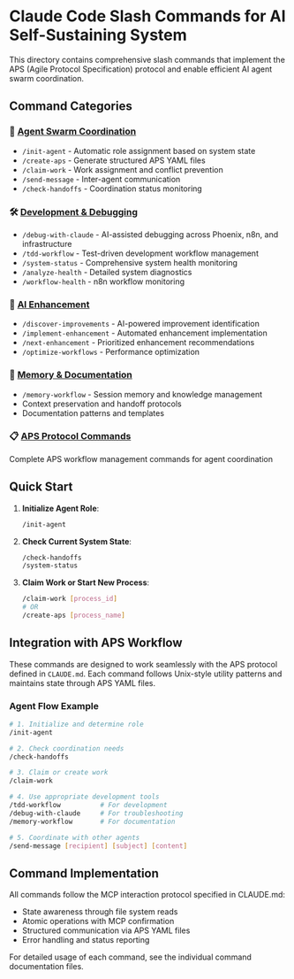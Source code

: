 # Claude Code Slash Commands for AI Self-Sustaining System

This directory contains comprehensive slash commands that implement the APS (Agile Protocol Specification) protocol and enable efficient AI agent swarm coordination.

## Command Categories

### 🤖 [Agent Swarm Coordination](./agent_commands.md)
- `/init-agent` - Automatic role assignment based on system state
- `/create-aps` - Generate structured APS YAML files
- `/claim-work` - Work assignment and conflict prevention
- `/send-message` - Inter-agent communication
- `/check-handoffs` - Coordination status monitoring

### 🛠️ [Development & Debugging](./development_commands.md)
- `/debug-with-claude` - AI-assisted debugging across Phoenix, n8n, and infrastructure
- `/tdd-workflow` - Test-driven development workflow management
- `/system-status` - Comprehensive system health monitoring
- `/analyze-health` - Detailed system diagnostics
- `/workflow-health` - n8n workflow monitoring

### 🚀 [AI Enhancement](./enhancement_commands.md)
- `/discover-improvements` - AI-powered improvement identification
- `/implement-enhancement` - Automated enhancement implementation
- `/next-enhancement` - Prioritized enhancement recommendations
- `/optimize-workflows` - Performance optimization

### 🧠 [Memory & Documentation](./memory_commands.md)
- `/memory-workflow` - Session memory and knowledge management
- Context preservation and handoff protocols
- Documentation patterns and templates

### 📋 [APS Protocol Commands](./aps_commands.md)
Complete APS workflow management commands for agent coordination

## Quick Start

1. **Initialize Agent Role**:
   ```bash
   /init-agent
   ```

2. **Check Current System State**:
   ```bash
   /check-handoffs
   /system-status
   ```

3. **Claim Work or Start New Process**:
   ```bash
   /claim-work [process_id]
   # OR
   /create-aps [process_name]
   ```

## Integration with APS Workflow

These commands are designed to work seamlessly with the APS protocol defined in `CLAUDE.md`. Each command follows Unix-style utility patterns and maintains state through APS YAML files.

### Agent Flow Example

```bash
# 1. Initialize and determine role
/init-agent

# 2. Check coordination needs
/check-handoffs

# 3. Claim or create work
/claim-work

# 4. Use appropriate development tools
/tdd-workflow          # For development
/debug-with-claude     # For troubleshooting
/memory-workflow       # For documentation

# 5. Coordinate with other agents
/send-message [recipient] [subject] [content]
```

## Command Implementation

All commands follow the MCP interaction protocol specified in CLAUDE.md:
- State awareness through file system reads
- Atomic operations with MCP confirmation
- Structured communication via APS YAML files
- Error handling and status reporting

For detailed usage of each command, see the individual command documentation files.